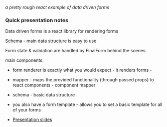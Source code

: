 _a pretty rough react example of data driven forms_


### Quick presentation notes
Data driven forms is a react library for rendering forms

Schema - main data structure is easy to use

Form state & validation are handled by FinalForm behind the scenes

main components:

- form renderer is exactly what you would expect - it renders forms -
- mapper - maps the provided functionality (through passed props) to react components - component mapper
- schema - basic data structure

- you also have a form template - allows you to set a basic template for all of your forms

- [Presentation slides](https://docs.google.com/presentation/d/1c8uUXRF5GHNI27QULUf84m5l6oTuWX9Ow3Zaom9teew/edit?usp=sharing)

